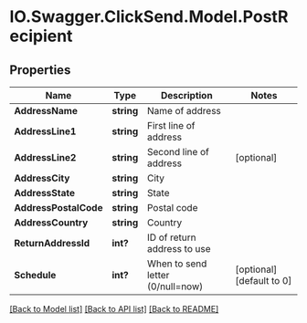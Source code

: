 # IO.Swagger.ClickSend.Model.PostRecipient
## Properties

Name | Type | Description | Notes
------------ | ------------- | ------------- | -------------
**AddressName** | **string** | Name of address | 
**AddressLine1** | **string** | First line of address | 
**AddressLine2** | **string** | Second line of address | [optional] 
**AddressCity** | **string** | City | 
**AddressState** | **string** | State | 
**AddressPostalCode** | **string** | Postal code | 
**AddressCountry** | **string** | Country | 
**ReturnAddressId** | **int?** | ID of return address to use | 
**Schedule** | **int?** | When to send letter (0/null&#x3D;now) | [optional] [default to 0]

[[Back to Model list]](../README.md#documentation-for-models) [[Back to API list]](../README.md#documentation-for-api-endpoints) [[Back to README]](../README.md)

